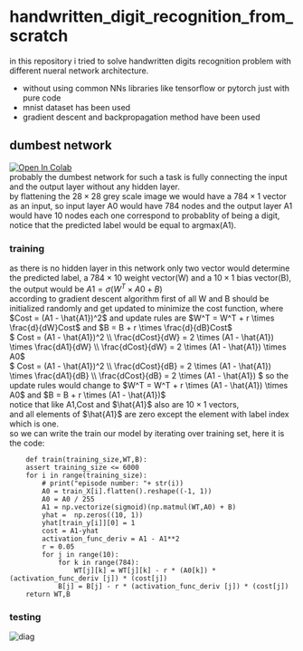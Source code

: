 # handwritten_digit_recognition_from_scratch
in this repository i tried to solve handwritten digits recognition problem with different nueral network architecture.

- without using common NNs libraries like tensorflow or pytorch just with pure code
- mnist dataset has been used
- gradient descent and backpropagation method have been used

## dumbest network
[![Open In Colab](https://colab.research.google.com/assets/colab-badge.svg)](https://colab.research.google.com/github/Mehrdadghassabi/handwritten_digit_recognition_from_scratch/blob/main/dumbest%D9%80network.ipynb) <br />
probably the dumbest network for such a task is fully connecting the input and the output layer without any hidden layer.<br />
by flattening the $`28 \times 28`$ grey scale image we would have a $`784 \times 1`$ vector as an input,
so input layer A0 would have 784 nodes and the output layer A1 would have 10 nodes each one correspond to probablity of being a digit,
notice that the predicted label would be equal to argmax(A1).<br />
### training
as there is no hidden layer in this network only two vector would determine the predicted label, a $`784 \times 10`$ weight vector(W) and a $`10 \times 1`$ bias vector(B),
the output would be $`A1 = \sigma{(W^T \times A0 + B)}`$ <br />
according to gradient descent algorithm first of all W and B should be initialized randomly and get updated to minimize the cost function,
where $`Cost = (A1 - \hat{A1})^2`$ and update rules are $`W^T = W^T + r \times \frac{d}{dW}Cost`$ and $`B = B + r \times \frac{d}{dB}Cost`$ <br />
$` Cost = (A1 - \hat{A1})^2 \\
\frac{dCost}{dW} = 2 \times (A1 - \hat{A1}) \times \frac{dA1}{dW} \\
\frac{dCost}{dW} = 2 \times (A1 - \hat{A1}) \times A0`$ <br />
$` Cost = (A1 - \hat{A1})^2 \\
\frac{dCost}{dB} = 2 \times (A1 - \hat{A1}) \times \frac{dA1}{dB} \\
\frac{dCost}{dB} = 2 \times (A1 - \hat{A1}) `$
so the update rules would change to $`W^T = W^T + r \times (A1 - \hat{A1}) \times A0`$ and $`B = B + r \times (A1 - \hat{A1})`$ <br />
notice that like A1,Cost and $`\hat{A1}`$ also are $`10 \times 1`$ vectors, <br />
and all elements of $`\hat{A1}`$ are zero except the element with label index which is one. <br />
so we can write the train our model by iterating over training set,
here it is the code:
```
    def train(training_size,WT,B):
    assert training_size <= 6000
    for i in range(training_size):
        # print("episode number: "+ str(i))
        A0 = train_X[i].flatten().reshape((-1, 1))
        A0 = A0 / 255
        A1 = np.vectorize(sigmoid)(np.matmul(WT,A0) + B)
        yhat =  np.zeros((10, 1))
        yhat[train_y[i]][0] = 1
        cost = A1-yhat
        activation_func_deriv = A1 - A1**2
        r = 0.05
        for j in range(10):
            for k in range(784):
                WT[j][k] = WT[j][k] - r * (A0[k]) * (activation_func_deriv [j]) * (cost[j])
            B[j] = B[j] - r * (activation_func_deriv [j]) * (cost[j])
    return WT,B
```
### testing
![diag](https://github.com/Mehrdadghassabi/handwritten_digit_recognition_from_scratch/assets/53050138/fb1743a7-9bf5-49c9-b61e-896486f696b2)
